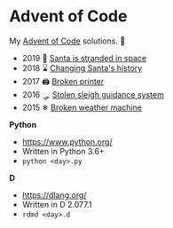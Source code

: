 Advent of Code
==============

My [Advent of Code](http://adventofcode.com/) solutions. 🎄

* 2019 🚀 [Santa is stranded in space](2019/README.md)
* 2018 ⌛ [Changing Santa's history](2018/README.md)
* 2017 🖨 [Broken printer](2017/README.md)
* 2016 🛷 [Stolen sleigh guidance system](2016/README.md)
* 2015 ❄ [Broken weather machine](2015/README.md)


**Python**
* https://www.python.org/
* Written in Python 3.6+
* `python <day>.py`

**D**
* https://dlang.org/
* Written in D 2.077.1
* `rdmd <day>.d`
